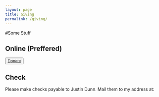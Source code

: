 ```yaml
---
layout: page
title: Giving
permalink: /giving/
---
```


#Some Stuff
<div class="col-xs-6">
  <h2>Online (Preffered)</h2>
  <button><a href="http://s1.ag.org/justindunn">Donate</a></button>
</div>
<div class="col-xs-6">
  <h2>Check</h2>
  Please make checks payable to Justin Dunn. Mail them to my address at:
</div>

